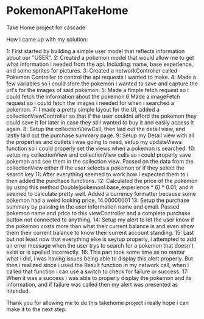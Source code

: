 # PokemonAPITakeHome
 Take Home project for cascade
 
 How i came up with my solution:
 
 1: First started by building a simple user model that reflects information about our "USER". 
 2: Created a pokemon model that would allow me to get what information i needed from the api. Including: name, base experience, and some sprites for pictures.
 3: Created a networkController called Pokemon Controller to control the api requests i wanted to make. 
 4: Made a few variables so i could store the pokemon i wanted to save and capture the url's for the images of said pokemon.
 5: Made a fimple fetch request so i could fetch the information about the pokemon
 6 Made a imageFetch request so i could fetch the images i needed for when i searched a pokemon. 
 7: I made a pretty simple layout for the UI, added a collectionViewController so that if the user couldnt afford the pokemon they could save it for later in case they still wanted to buy it and easily access it again.
 8: Setup the collectionViewCell, then laid out the detail view, and lastly laid out the purchase summary page.
 9: Setup my Detail view with all the properties and outlets i was going to need, setup my updateViews function so i could properly set the views when a pokemon is searched.
 10: setup my collectionView and collectionView cells so i could properly save pokemon and see them in the collection view. Passed on the data from the collectionView either if the user selects a pokemon or if they select the search key
 11: After everything seemed to work how i expected them to i then added the purchace functions. 
 12: Calculated the price of the pokemon by using this method Double(pokemon!.base_experience * 6) * 0.01, and it seemed to calculate pretty well. Added a currency formatter because some pokemon had a weird looking price. 14.00000001
 13: Setup the purchase summary by passing in the user information name and email. Passed pokemon name and price to this viewController and a complete purchase button not connected to anything. 
 14: Setup my alert to let the user know if the pokemon costs more than what their current balance is and even show them their current balance to know their current account standing. 
 15: Last but not least now that everything else is seytup properly, i attempted to add an error message when the user trys to search for a pokemon that doesn't exist or is spelled incorrectly. 
 16: This part took some time as no matter what i did, i was having issues being able to display this alert properly. But then i realized since i used the Result function in my network call, when i called that function i can use a switch to check for failure or success. 
 17: When it was a success i was able to properly display the pokemon and its information, and if failure was called then my alert was presented as intended. 
 
 
 Thank you for allowing me to do this takehome project i really hope i can make it to the next step. 
